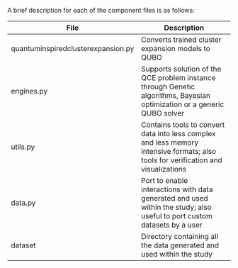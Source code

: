 A brief description for each of the component files is as follows:

| File      | Description |
| ----------- | ----------- |
| quantuminspiredclusterexpansion.py      | Converts trained cluster expansion models to QUBO |
| engines.py  | Supports solution of the QCE problem instance through Genetic algorithms, Bayesian optimization or a generic QUBO solver |
| utils.py   | Contains tools to convert data into less complex and less memory intensive formats; also tools for verification and visualizations |
| data.py   | Port to enable interactions with data generated and used within the study; also useful to port custom datasets by a user |
| dataset | Directory containing all the data generated and used within the study |
